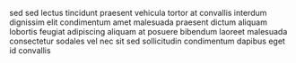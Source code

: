 sed sed lectus tincidunt praesent vehicula tortor at convallis interdum
dignissim elit condimentum amet malesuada praesent dictum aliquam lobortis
feugiat adipiscing aliquam at posuere bibendum laoreet malesuada consectetur
sodales vel nec sit sed sollicitudin condimentum dapibus eget id convallis